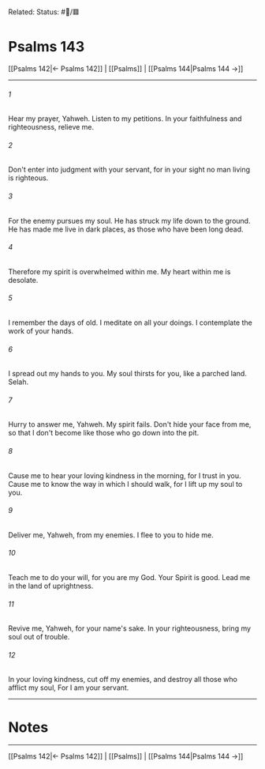 Related:
Status: #📖/🟥
# Psalms 143

[[Psalms 142|← Psalms 142]] | [[Psalms]] | [[Psalms 144|Psalms 144 →]]
***



###### 1 
Hear my prayer, Yahweh. Listen to my petitions. In your faithfulness and righteousness, relieve me. 

###### 2 
Don't enter into judgment with your servant, for in your sight no man living is righteous. 

###### 3 
For the enemy pursues my soul. He has struck my life down to the ground. He has made me live in dark places, as those who have been long dead. 

###### 4 
Therefore my spirit is overwhelmed within me. My heart within me is desolate. 

###### 5 
I remember the days of old. I meditate on all your doings. I contemplate the work of your hands. 

###### 6 
I spread out my hands to you. My soul thirsts for you, like a parched land. Selah. 

###### 7 
Hurry to answer me, Yahweh. My spirit fails. Don't hide your face from me, so that I don't become like those who go down into the pit. 

###### 8 
Cause me to hear your loving kindness in the morning, for I trust in you. Cause me to know the way in which I should walk, for I lift up my soul to you. 

###### 9 
Deliver me, Yahweh, from my enemies. I flee to you to hide me. 

###### 10 
Teach me to do your will, for you are my God. Your Spirit is good. Lead me in the land of uprightness. 

###### 11 
Revive me, Yahweh, for your name's sake. In your righteousness, bring my soul out of trouble. 

###### 12 
In your loving kindness, cut off my enemies, and destroy all those who afflict my soul, For I am your servant.

---
# Notes


***
[[Psalms 142|← Psalms 142]] | [[Psalms]] | [[Psalms 144|Psalms 144 →]]
